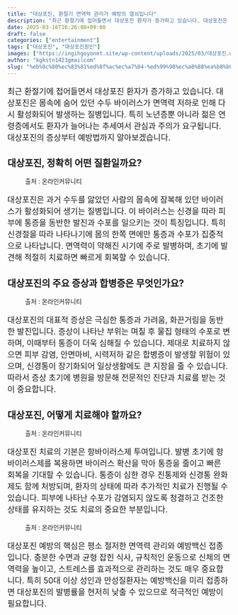 ```yaml
---
title: "대상포진, 환절기 면역력 관리가 예방의 열쇠입니다"
description: "최근 환절기에 접어들면서 대상포진 환자가 증가하고 있습니다. 대상포진은 몸속에 숨어 있던 수두 바이러스가 면역력 저하로 인해 다시 활성화되어 발생하는 질병입니다. 특히 노년층뿐 아니라 젊은 연령층에서도 환자가 늘어나는 추세여서 관심과 주의가 요구됩니다. 대상포진의 증상"
date: 2025-03-16T16:26:08+09:00
draft: false
categories: ["entertainment"]
tags: ["대상포진", "대상포진원인"]
images: ["https://ingihgoyonet.site/wp-content/uploads/2025/03/대상포진.webp", "https://ingihgoyonet.site/wp-content/uploads/2025/03/대상포진통증.webp", "https://ingihgoyonet.site/wp-content/uploads/2025/03/바이러스.webp", "https://ingihgoyonet.site/wp-content/uploads/2025/03/균형잡힌식사-1024x819.jpg"]
author: "kgkstn1423gmailcom"
slug: "%eb%8c%80%ec%83%81%ed%8f%ac%ec%a7%84-%ed%99%98%ec%a0%88%ea%b8%b0-%eb%a9%b4%ec%97%ad%eb%a0%a5-%ea%b4%80%eb%a6%ac%ea%b0%80-%ec%98%88%eb%b0%a9%ec%9d%98-%ec%97%b4%ec%87%a0%ec%9e%85%eb%8b%88%eb%8b%a4"
---
```


<p style="font-size:18px">최근 환절기에 접어들면서 대상포진 환자가 증가하고 있습니다. 대상포진은 몸속에 숨어 있던 수두 바이러스가 면역력 저하로 인해 다시 활성화되어 발생하는 질병입니다. 특히 노년층뿐 아니라 젊은 연령층에서도 환자가 늘어나는 추세여서 관심과 주의가 요구됩니다. 대상포진의 증상부터 예방법까지 알아보겠습니다.</p> <h2 >대상포진, 정확히 어떤 질환일까요?</h2> <figure ><img src="https://ingihgoyonet.site/wp-content/uploads/2025/03/대상포진.webp" alt="" style="aspect-ratio:16/9;object-fit:cover"/><figcaption >출처 : 온라인커뮤니티</figcaption></figure> <p style="font-size:18px">대상포진은 과거 수두를 앓았던 사람의 몸속에 잠복해 있던 바이러스가 활성화되어 생기는 질병입니다. 이 바이러스는 신경을 따라 피부에 통증을 동반한 발진과 수포를 일으키는 것이 특징입니다. 특히 신경절을 따라 나타나기에 몸의 한쪽 면에만 통증과 수포가 집중적으로 나타납니다. 면역력이 약해진 시기에 주로 발병하며, 초기에 발견해 적절히 치료하면 빠르게 회복할 수 있습니다.</p> <h2 >대상포진의 주요 증상과 합병증은 무엇인가요?</h2> <figure ><img src="https://ingihgoyonet.site/wp-content/uploads/2025/03/대상포진통증.webp" alt="" style="aspect-ratio:16/9;object-fit:cover"/><figcaption >출처 : 온라인커뮤니티</figcaption></figure> <p style="font-size:18px">대상포진의 대표적 증상은 극심한 통증과 가려움, 화끈거림을 동반한 발진입니다. 증상이 나타난 부위는 며칠 후 물집 형태의 수포로 변하며, 이때부터 통증이 더욱 심해질 수 있습니다. 제대로 치료하지 않으면 피부 감염, 안면마비, 시력저하 같은 합병증이 발생할 위험이 있으며, 신경통이 장기화되어 일상생활에도 큰 지장을 줄 수 있습니다. 따라서 증상 초기에 병원을 방문해 전문적인 진단과 치료를 받는 것이 중요합니다.</p> <h2 >대상포진, 어떻게 치료해야 할까요?</h2> <figure ><img src="https://ingihgoyonet.site/wp-content/uploads/2025/03/바이러스.webp" alt="" style="aspect-ratio:16/9;object-fit:cover"/><figcaption >출처 : 온라인커뮤니티</figcaption></figure> <p style="font-size:18px">대상포진 치료의 기본은 항바이러스제 투여입니다. 발병 초기에 항바이러스제를 복용하면 바이러스 확산을 막아 통증을 줄이고 빠른 회복을 기대할 수 있습니다. 통증이 심한 경우 진통제와 신경통 완화제도 함께 처방되며, 환자의 상태에 따라 추가적인 치료가 진행될 수 있습니다. 피부에 나타난 수포가 감염되지 않도록 청결하고 건조한 상태를 유지하는 것도 치료의 중요한 부분입니다.</p> <figure ><img src="https://ingihgoyonet.site/wp-content/uploads/2025/03/균형잡힌식사-1024x819.jpg" alt="" style="aspect-ratio:16/9;object-fit:cover"/><figcaption >출처 : 온라인커뮤니티</figcaption></figure> <p style="font-size:18px">대상포진 예방의 핵심은 평소 철저한 면역력 관리와 예방백신 접종입니다. 충분한 수면과 균형 잡힌 식사, 규칙적인 운동으로 신체의 면역력을 높이고, 스트레스를 효과적으로 관리하는 것도 매우 중요합니다. 특히 50대 이상 성인과 만성질환자는 예방백신을 미리 접종하면 대상포진의 발병률을 현저히 낮출 수 있으므로 적극적인 예방이 필요합니다.</p> <p></p> <p><br></p>